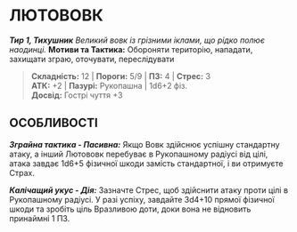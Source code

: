 ﻿# ЛЮТОВОВК

***Тир 1, Тихушник*** *Великий вовк із грізними іклами, що рідко полює наодинці.* **Мотиви та Тактика:** Обороняти територію, нападати, захищати зграю, оточувати, переслідувати

> **Складність:** 12 | **Пороги:** 5/9 | **ПЗ:** 4 | **Стрес:** 3  
> **АТК:** +2 | **Пазурі:** Рукопашна | 1d6+2 фіз.  
> **Досвід:** Гострі чуття +3

## ОСОБЛИВОСТІ

***Зграйна тактика - Пасивна:*** Якщо Вовк здійснює успішну стандартну атаку, а інший Лютововк перебуває в Рукопашному радіусі від цілі, атака завдає 1d6+5 фізичної шкоди замість стандартної, і ви отримуєте Страх.

***Калічащий укус - Дія:*** Зазначте Стрес, щоб здійснити атаку проти цілі в Рукопашному радіусі. У разі успіху, завдайте 3d4+10 прямої фізичної шкоди та зробіть ціль Вразливою доти, доки вона не відновить принаймні 1 ПЗ.